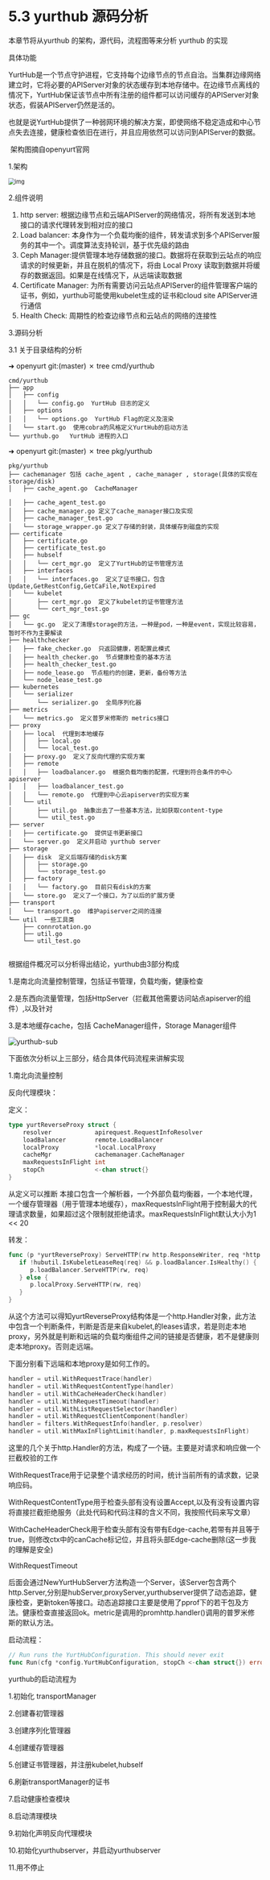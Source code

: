 # 5.3 yurthub 源码分析



本章节将从yurthub 的架构，源代码，流程图等来分析 yurthub 的实现

具体功能

​    YurtHub是一个节点守护进程，它支持每个边缘节点的节点自治。当集群边缘网络建立时，它将必要的APIServer对象的状态缓存到本地存储中。在边缘节点离线的情况下，YurtHub保证该节点中所有注册的组件都可以访问缓存的APIServer对象状态，假装APIServer仍然是活的。

​    也就是说YurtHub提供了一种弱网环境的解决方案，即使网络不稳定造成和中心节点失去连接，健康检查依旧在进行，并且应用依然可以访问到APIServer的数据。

​    架构图摘自openyurt官网

1.架构

<img src="./image/yurthub.png" alt="img" style="zoom:80%;" />



2.组件说明

1. http server: 根据边缘节点和云端APIServer的网络情况，将所有发送到本地接口的请求代理转发到相对应的接口
2. Load balancer: 本身作为一个负载均衡的组件，转发请求到多个APIServer服务的其中一个。调度算法支持轮训，基于优先级的路由
3. Ceph Manager:提供管理本地存储数据的接口。数据将在获取到云站点的响应请求的时候更新，并且在脱机的情况下，将由 Local Proxy 读取到数据并将缓存的数据返回。如果是在线情况下，从远端读取数据
4. Certificate Manager: 为所有需要访问云站点APIServer的组件管理客户端的证书，例如，yurthub可能使用kubelet生成的证书和cloud site APIServer进行通信
5. Health Check: 周期性的检查边缘节点和云站点的网络的连接性



3.源码分析

3.1 关于目录结构的分析

➜  openyurt git:(master) ✗ tree cmd/yurthub 

```
cmd/yurthub
├── app
│   ├── config
│   │   └── config.go  YurtHub 日志的定义
│   ├── options
│   │   └── options.go  YurtHub Flag的定义及渲染
│   └── start.go  使用cobra的风格定义YurtHub的启动方法
└── yurthub.go   YurtHub 进程的入口
```

➜  openyurt git:(master) ✗ tree pkg/yurthub 

```
pkg/yurthub 
├── cachemanager 包括 cache_agent , cache_manager , storage(具体的实现在 storage/disk)
│   ├── cache_agent.go  CacheManager

│   ├── cache_agent_test.go
│   ├── cache_manager.go 定义了cache_manager接口及实现
│   ├── cache_manager_test.go
│   └── storage_wrapper.go 定义了存储的封装，具体缓存到磁盘的实现
├── certificate
│   ├── certificate.go 
│   ├── certificate_test.go
│   ├── hubself
│   │   └── cert_mgr.go  定义了YurtHub的证书管理方法
│   ├── interfaces
│   │   └── interfaces.go  定义了证书接口，包含Update,GetRestConfig,GetCaFile,NotExpired
│   └── kubelet
│       ├── cert_mgr.go  定义了kubelet的证书管理方法
│       └── cert_mgr_test.go
├── gc
│   └── gc.go  定义了清理storage的方法，一种是pod，一种是event，实现比较容易，暂时不作为主要解读
├── healthchecker
│   ├── fake_checker.go  只返回健康，若配置此模式
│   ├── health_checker.go  节点健康检查的基本方法
│   ├── health_checker_test.go
│   ├── node_lease.go  节点租约的创建，更新，备份等方法
│   └── node_lease_test.go
├── kubernetes
│   └── serializer
│       └── serializer.go  全局序列化器
├── metrics
│   └── metrics.go  定义普罗米修斯的 metrics接口
├── proxy
│   ├── local  代理到本地缓存
│   │   ├── local.go
│   │   └── local_test.go
│   ├── proxy.go  定义了反向代理的实现方案
│   ├── remote
│   │   ├── loadbalancer.go  根据负载均衡的配置，代理到符合条件的中心apiserver
│   │   ├── loadbalancer_test.go
│   │   └── remote.go  代理到中心云apiserver的实现方案
│   └── util
│       ├── util.go  抽象出去了一些基本方法，比如获取content-type
│       └── util_test.go
├── server
│   ├── certificate.go  提供证书更新接口
│   └── server.go  定义并启动 yurthub server
├── storage
│   ├── disk  定义后端存储的disk方案
│   │   ├── storage.go
│   │   └── storage_test.go
│   ├── factory
│   │   └── factory.go  目前只有disk的方案
│   └── store.go  定义了一个接口，为了以后的扩展方便
├── transport
│   └── transport.go  维护apiserver之间的连接
└── util  一些工具类
    ├── connrotation.go
    ├── util.go
    └── util_test.go


```

根据组件概况可以分析得出结论，yurthub由3部分构成

1.是南北向流量控制管理，包括证书管理，负载均衡，健康检查

2.是东西向流量管理，包括HttpServer（拦截其他需要访问站点apiserver的组件）,以及针对

3.是本地缓存cache，包括 CacheManager组件，Storage Manager组件

![yurthub-sub](./image/yurthub-subs.png)

下面依次分析以上三部分，结合具体代码流程来讲解实现

1.南北向流量控制

反向代理模块：



定义：

```go
type yurtReverseProxy struct {
	resolver            apirequest.RequestInfoResolver
	loadBalancer        remote.LoadBalancer
	localProxy          *local.LocalProxy
	cacheMgr            cachemanager.CacheManager
	maxRequestsInFlight int
	stopCh              <-chan struct{}
}

```

从定义可以推断 本接口包含一个解析器，一个外部负载均衡器，一个本地代理，一个缓存管理器（用于管理本地缓存），maxRequestsInFlight用于控制最大的代理请求数量，如果超过这个限制就拒绝请求。maxRequestsInFlight默认大小为1 << 20



转发：

```go
func (p *yurtReverseProxy) ServeHTTP(rw http.ResponseWriter, req *http.Request) {
   if !hubutil.IsKubeletLeaseReq(req) && p.loadBalancer.IsHealthy() {
      p.loadBalancer.ServeHTTP(rw, req)
   } else {
      p.localProxy.ServeHTTP(rw, req)
   }
}
```

从这个方法可以得知yurtReverseProxy结构体是一个http.Handler对象，此方法中包含一个判断条件，判断是否是来自kubelet,的leases请求，若是则走本地proxy，另外就是判断和远端的负载均衡组件之间的链接是否健康，若不是健康则走本地proxy。否则走远端。

下面分别看下远端和本地proxy是如何工作的。

```go
handler = util.WithRequestTrace(handler)
handler = util.WithRequestContentType(handler)
handler = util.WithCacheHeaderCheck(handler)
handler = util.WithRequestTimeout(handler)
handler = util.WithListRequestSelector(handler)
handler = util.WithRequestClientComponent(handler)
handler = filters.WithRequestInfo(handler, p.resolver)
handler = util.WithMaxInFlightLimit(handler, p.maxRequestsInFlight)
```

这里的几个关于http.Handler的方法，构成了一个链。主要是对请求和响应做一个拦截校验的工作

WithRequestTrace用于记录整个请求经历的时间，统计当前所有的请求数，记录响应码。

WithRequestContentType用于检查头部有没有设置Accept,以及有没有设置内容将直接拦截拒绝服务（此处代码和代码注释的含义不同，我按照代码来写文章）

WithCacheHeaderCheck用于检查头部有没有带有Edge-cache,若带有并且等于 true，则修改ctx中的canCache标记位，并且将头部Edge-cache删除(这一步我的理解是安全)

WithRequestTimeout



后面会通过NewYurtHubServer方法构造一个Server，该Server包含两个http.Server,分别是hubServer,proxyServer,yurthubserver提供了动态追踪，健康检查，更新token等接口。动态追踪接口主要是使用了pprof下的若干包及方法。健康检查直接返回ok。metric是调用的promhttp.handler()调用的普罗米修斯的默认方法。

启动流程：

```go
// Run runs the YurtHubConfiguration. This should never exit
func Run(cfg *config.YurtHubConfiguration, stopCh <-chan struct{}) error 
```

yurthub的启动流程为 

1.初始化 transportManager

2.创建春初管理器

3.创建序列化管理器

4.创建缓存管理器

5.创建证书管理器，并注册kubelet,hubself

6.刷新transportManager的证书

7.启动健康检查模块

8.启动清理模块

9.初始化声明反向代理模块

10.初始化yurthubserver，并启动yurthubserver

11.用不停止

